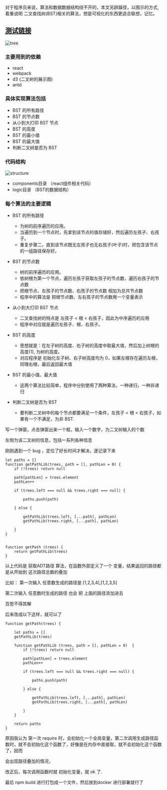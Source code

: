 


对于程序员来说，算法和数据数据结构绕不开的，本文另辟蹊径，以图示的方式, 着重说明 二叉查找树(BST)相关的算法，想是可视化的东西更适合联想，记忆。

<h2><a href="http://106.15.231.221:8200/dist/" target="_blank">测试链接</a></h2>

![tree](https://raw.githubusercontent.com/zhangwinning/dataStructure/master/binary-tree/src/js/pic/tree.jpg)


### 主要用到的依赖

- react 
- webpack
- d3 (二叉树的展示图)
- antd


### 具体实现算法包括
+ BST 的所有路径
+ BST 的节点数
+ 从小到大打印 BST 节点
+ BST 的高度
+ BST 的最小值
+ BST 的最大值
+ 判断二叉树是否为 BST

### 代码结构

![structure](https://raw.githubusercontent.com/zhangwinning/dataStructure/master/binary-tree/src/js/pic/structure.jpg)

+ components目录  （react组件相关代码）
+ logic目录       （BST的数据结构）


### 每个算法的主要逻辑

+ BST 的所有路径
    + 为树的前序遍历的应用。
    + 当遍历到一个节点时，先拿到该节点的值存储好，然后遍历左孩子、右孩子。
    + 重复步骤二，直到该节点既无左孩子也无右孩子(叶子)时，把包含该节点的一组路径保存好。

+ BST 的节点数
    + 树的前序遍历的应用。
    + 依树根为第一个节点，遍历左孩子获取左孩子的节点数，遍历右孩子的节点数
    + 把根节点、左孩子的节点数、右孩子的节点数 相加为总共节点数
    + 程序中的算法是 把根节点数、左右孩子的节点数用一个变量表示

+ 从小到大打印 BST 节点
    + 二叉查找树的特点是 左孩子 < 根 < 右孩子，因此为中序遍历的应用
    + 程序中对应就是遍历左孩子、根、右孩子。

+ BST 的高度
    + 思想就是：在左子树的高度、右子树的高度中取最大值，然后加上树根的高度(1), 为树的高度。
    + 对应程序是 初始化左子树、右子树高度均为 0，如果左根存在遍历左根，同理右根，最后返回最大值
    
+ BST 的最小值、最大值
    + 这两个算法比较简单，程序中分别使用了两种算法，一种递归，一种非递归

+ 判断二叉树是否为 BST
    + 要判断二叉树中的每个节点都要满足一个条件，左孩子 < 根 < 右孩子，如果有一个不满足，为非 BST.



写一个弹窗，点击弹窗出来一个框，输入一个数字，为二叉树输入的个数

左侧为该二叉树的信息，包括一系列各种信息


刚刚遇到一个 bug ，定位了好长时间才解决，遂记录下来

```
let paths = []
function getPathLib(trees, path = [], pathLen = 0) {
    if (!trees) return null

    path[pathLen] = trees.element
    pathLen++

    if (trees.left === null && trees.right === null) {

        paths.push(path)

    } else {

        getPathLib(trees.left, [...path], pathLen)
        getPathLib(trees.right, [...path], pathLen)

    }
}


function getPath (trees) {
    return getPathLib(trees)
}
```

以上代码是 获取ADT路径 算法，在函数外部定义了一个 变量，结果返回的路径都是从开始到
这次路径总数的叠加

比如：
第一次输入 任意数生成的路径是 [1,2,3,4],[1,2,3,5]

第二次输入 任意数时生成的路径 也会 把 上面的路径添加进去

百思不得其解

后来改成以下这样，就可以了


```$xslt
function getPath(trees) {

    let paths = []
    getPathLib(trees)

    function getPathLib (trees, path = [], pathLen = 0)  {
        if (!trees) return null

        path[pathLen] = trees.element
        pathLen++

        if (trees.left === null && trees.right === null) {

            paths.push(path)

        } else {

            getPathLib(trees.left, [...path], pathLen)
            getPathLib(trees.right, [...path], pathLen)

        }
    }

    return paths
}
```

原因我认为 第一次 require 时，会初始化一个全局变量，第二次调用生成路径函数时，就不会初始化这个函数了，好像是在内存中直接取，就不会初始化这个函数了，因而

会出现路径叠加的情况，

改正后，每次调用函数时就 初始化变量，就 ok 了.


最后 npm build 进行打包成一个文件，然后放到docker 进行部署就行了
